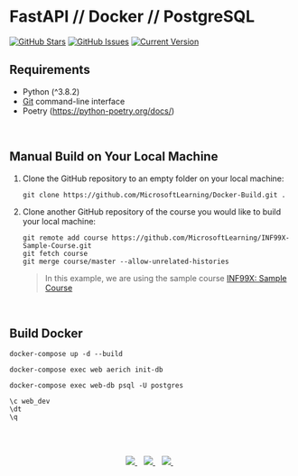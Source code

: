 FastAPI // Docker // PostgreSQL 
============
[![GitHub Stars](https://img.shields.io/github/stars/jordanhoare/fastapi-api.svg)](https://github.com/jordanhoare/fastapi-api/stargazers) [![GitHub Issues](https://img.shields.io/github/issues/jordanhoare/fastapi-api.svg)](https://github.com/jordanhoare/fastapi-api/issues) [![Current Version](https://img.shields.io/badge/version-0.5.0-green.svg)](https://github.com/jordanhoare/fastapi-api) 


## Requirements 
- Python (^3.8.2)
- [Git](https://git-scm.com/) command-line interface 
- Poetry (https://python-poetry.org/docs/)

</br>

## Manual Build on Your Local Machine

1. Clone the GitHub repository to an empty folder on your local machine:

    ```
    git clone https://github.com/MicrosoftLearning/Docker-Build.git .
    ```

1. Clone another GitHub repository of the course you would like to build your local machine:

    ```
    git remote add course https://github.com/MicrosoftLearning/INF99X-Sample-Course.git
    git fetch course
    git merge course/master --allow-unrelated-histories
    ```

    > In this example, we are using the sample course [INF99X: Sample Course](https://github.com/MicrosoftLearning/INF99X-Sample-Course)


</br>

## Build Docker

```
docker-compose up -d --build

docker-compose exec web aerich init-db

docker-compose exec web-db psql -U postgres

\c web_dev
\dt
\q
```

</br>

</br>

<p align="center">
    <a href="https://www.linkedin.com/in/jordan-hoare/">
        <img src="https://img.shields.io/badge/LinkedIn-0077B5?style=for-the-badge&logo=linkedin&logoColor=white" />
    </a>&nbsp;&nbsp;
    <a href="https://www.kaggle.com/jordanhoare">
        <img src="https://img.shields.io/badge/Kaggle-20BEFF?style=for-the-badge&logo=Kaggle&logoColor=white" />
    </a>&nbsp;&nbsp;
    <a href="mailto:jordanhoare0@gmail.com">
        <img src="https://img.shields.io/badge/Gmail-D14836?style=for-the-badge&logo=gmail&logoColor=white" />
    </a>&nbsp;&nbsp;
</p>


